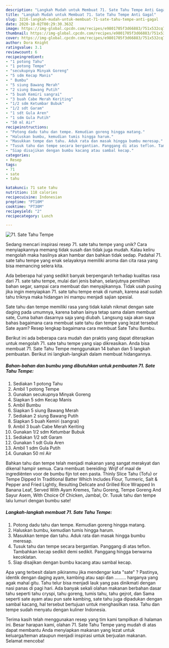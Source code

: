```yaml
---
description: "Langkah Mudah untuk Membuat 71. Sate Tahu Tempe Anti Gagal"
title: "Langkah Mudah untuk Membuat 71. Sate Tahu Tempe Anti Gagal"
slug: 3216-langkah-mudah-untuk-membuat-71-sate-tahu-tempe-anti-gagal
date: 2020-10-02T00:29:30.363Z
image: https://img-global.cpcdn.com/recipes/e9801705f3d66883/751x532cq70/71-sate-tahu-tempe-foto-resep-utama.jpg
thumbnail: https://img-global.cpcdn.com/recipes/e9801705f3d66883/751x532cq70/71-sate-tahu-tempe-foto-resep-utama.jpg
cover: https://img-global.cpcdn.com/recipes/e9801705f3d66883/751x532cq70/71-sate-tahu-tempe-foto-resep-utama.jpg
author: Dora Knight
ratingvalue: 3.1
reviewcount: 6
recipeingredient:
- "1 potong Tahu"
- "1 potong Tempe"
- "secukupnya Minyak Goreng"
- "5 sdm Kecap Manis"
- " Bumbu"
- "5 siung Bawang Merah"
- "2 siung Bawang Putih"
- "5 buah Kemiri sangrai"
- "3 buah Cabe Merah Keriting"
- "1/2 sdm Ketumbar Bubuk"
- "1/2 sdt Garam"
- "1 sdt Gula Aren"
- "1 sdm Gula Putih"
- "50 ml Air"
recipeinstructions:
- "Potong dadu tahu dan tempe. Kemudian goreng hingga matang."
- "Haluskan bumbu, kemudian tumis hingga harum."
- "Masukkan tempe dan tahu. Aduk rata dan masak hingga bumbu meresap."
- "Tusuk tahu dan tempe secara bergantian. Panggang di atas teflon. Tambahkan kecap sedikit demi sedikit. Panggang hingga berwarna kecoklatan."
- "Siap disajikan dengan bumbu kacang atau sambal kecap."
categories:
- Resep
tags:
- 71
- sate
- tahu

katakunci: 71 sate tahu 
nutrition: 118 calories
recipecuisine: Indonesian
preptime: "PT10M"
cooktime: "PT30M"
recipeyield: "2"
recipecategory: Lunch

---
```



![71. Sate Tahu Tempe](https://img-global.cpcdn.com/recipes/e9801705f3d66883/751x532cq70/71-sate-tahu-tempe-foto-resep-utama.jpg)

Sedang mencari inspirasi resep 71. sate tahu tempe yang unik? Cara menyiapkannya memang tidak susah dan tidak juga mudah. Kalau keliru mengolah maka hasilnya akan hambar dan bahkan tidak sedap. Padahal 71. sate tahu tempe yang enak selayaknya memiliki aroma dan cita rasa yang bisa memancing selera kita.

Ada beberapa hal yang sedikit banyak berpengaruh terhadap kualitas rasa dari 71. sate tahu tempe, mulai dari jenis bahan, selanjutnya pemilihan bahan segar, sampai cara membuat dan menyajikannya. Tidak usah pusing jika ingin menyiapkan 71. sate tahu tempe enak di rumah, karena asal sudah tahu triknya maka hidangan ini mampu menjadi sajian spesial.

Sate tahu dan tempe memiliki rasa yang tidak kalah nikmat dengan sate daging pada umumnya, karena bahan lainya tetap sama dalam membuat sate, Cuma bahan dasarnya saja yang diubah. Langsung saja akan saya bahas bagaimana cara membuat sate tahu dan tempe yang lezat tersebut Sate ayam? Resep lengkap bagaimana cara membuat Sate Tahu Bumbu.


Berikut ini ada beberapa cara mudah dan praktis yang dapat diterapkan untuk mengolah 71. sate tahu tempe yang siap dikreasikan. Anda bisa membuat 71. Sate Tahu Tempe menggunakan 14 bahan dan 5 langkah pembuatan. Berikut ini langkah-langkah dalam membuat hidangannya.

<!--inarticleads1-->

##### Bahan-bahan dan bumbu yang dibutuhkan untuk pembuatan 71. Sate Tahu Tempe:

1. Sediakan 1 potong Tahu
1. Ambil 1 potong Tempe
1. Gunakan secukupnya Minyak Goreng
1. Siapkan 5 sdm Kecap Manis
1. Ambil  Bumbu
1. Siapkan 5 siung Bawang Merah
1. Sediakan 2 siung Bawang Putih
1. Siapkan 5 buah Kemiri (sangrai)
1. Ambil 3 buah Cabe Merah Keriting
1. Gunakan 1/2 sdm Ketumbar Bubuk
1. Sediakan 1/2 sdt Garam
1. Gunakan 1 sdt Gula Aren
1. Ambil 1 sdm Gula Putih
1. Gunakan 50 ml Air


Bahkan tahu dan tempe telah menjadi makanan yang sangat merakyat dan dikenal hampir semua. Cara membuat: bereiding: Wrijf of maal de ingrediënten voor de bumbu fijn tot een pasta. Thinly Slice Tahu (Tofu) or Tempe Dipped In Traditional Batter Which Includes Flour, Turmeric, Salt &amp; Pepper and Fried Lightly, Resulting Delicate and Grilled Rice Wrapped In Banana Leaf, Served With Ayam Kremes, Tahu Goreng, Tempe Goreng And Sayur Asem, With Choice Of Chicken, Jambal, Or. Tusuk tahu dan tempe lalu lumuri dengan bumbu sate! 

<!--inarticleads2-->

##### Langkah-langkah membuat 71. Sate Tahu Tempe:

1. Potong dadu tahu dan tempe. Kemudian goreng hingga matang.
1. Haluskan bumbu, kemudian tumis hingga harum.
1. Masukkan tempe dan tahu. Aduk rata dan masak hingga bumbu meresap.
1. Tusuk tahu dan tempe secara bergantian. Panggang di atas teflon. Tambahkan kecap sedikit demi sedikit. Panggang hingga berwarna kecoklatan.
1. Siap disajikan dengan bumbu kacang atau sambal kecap.


Apa yang terbesit dalam pikiranmu jika mendengar kata &#34;sate&#34; ? Pastinya, identik dengan daging ayam, kambing atau sapi dan ……… harganya yang agak mahal gitu. Tahu telur bisa menjadi lauk yang pas dinikmati dengan nasi panas di pagi hari. Ada banyak sekali olahan makanan berbahan dasar tahu seperti tahu cryspi, tahu goreng, tumis tahu, tahu gejrot, dan Sama seperti sate ayam atau pun sate kambing, sate tahu juga dipadukan dengan sambal kacang, hal tersebut bertujuan untuk menghasilkan rasa. Tahu dan tempe sudah menyatu dengan kuliner Indonesia. 

Terima kasih telah menggunakan resep yang tim kami tampilkan di halaman ini. Besar harapan kami, olahan 71. Sate Tahu Tempe yang mudah di atas dapat membantu Anda menyiapkan makanan yang lezat untuk keluarga/teman ataupun menjadi inspirasi untuk berjualan makanan. Selamat mencoba!
